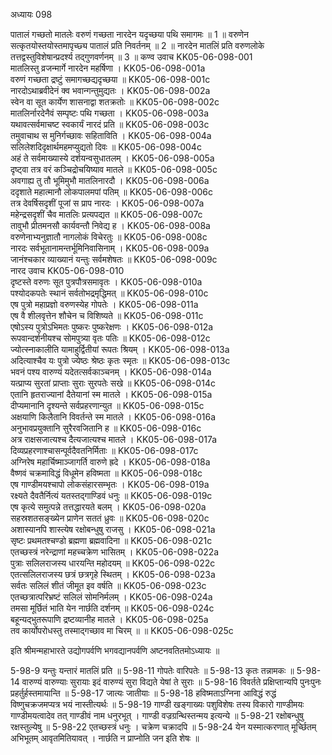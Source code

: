 अध्यायः 098

पातालं गच्छतो मातलेः वरुणं गच्छता नारदेन यदृच्छया पथि समागमः ॥ 1 ॥ वरुणेन सत्कृतयोस्तयोस्तमापृच्छ्य पातालं प्रति निवर्तनम् ॥ 2 ॥ नारदेन मातलिं प्रति वरुणलोके तत्तद्वस्तुविशेषान्प्रदर्श्य तद्गुणवर्णनम् ॥ 3 ॥
कण्व उवाच 	KK05-06-098-001  
मातलिस्तु व्रजन्मार्गे नारदेन महर्षिणा ।	KK05-06-098-001a  
वरुणं गच्छता द्रष्टुं समागच्छद्यदृच्छया ॥	KK05-06-098-001c  
नारदोऽथाब्रवीदेनं क्व भवान्गन्तुमुद्यतः ।	KK05-06-098-002a  
स्वेन वा सूत कार्येण शासनाद्वा शतक्रतोः ॥	KK05-06-098-002c  
मातलिर्नारदेनैवं सम्पृष्टः पथि गच्छता ।	KK05-06-098-003a  
यथावत्सर्वमाचष्ट स्वकार्यं नारदं प्रति ॥	KK05-06-098-003c  
तमुवाचाथ स मुनिर्गच्छावः सहिताविति ।	KK05-06-098-004a  
सलिलेशदिदृक्षार्थमहमप्युद्यतो दिवः ॥	KK05-06-098-004c  
अहं ते सर्वमाख्यास्ये दर्शयन्वसुधातलम् ।	KK05-06-098-005a  
दृष्ट्वा तत्र वरं कञ्चिद्रोचयिष्याव मातले ॥	KK05-06-098-005c  
अवगाह्य तु तौ भूमिमुभौ मातलिनारदौ ।	KK05-06-098-006a  
ददृशाते महात्मानौ लोकपालमपां पतिम् ॥	KK05-06-098-006c  
तत्र देवर्षिसदृशीं पूजां स प्राप नारदः ।	KK05-06-098-007a  
महेन्द्रसदृशीं चैव मातलिः प्रत्यपद्यत ॥	KK05-06-098-007c  
तावुभौ प्रीतमनसौ कार्यवन्तौ निवेद्य ह ।	KK05-06-098-008a  
वरुणेनाभ्यनुज्ञातौ नागलोकं विचेरतुः ॥	KK05-06-098-008c  
नारदः सर्वभूतानामन्तर्भूमिनिवासिनाम् ।	KK05-06-098-009a  
जानंश्चकार व्याख्यानं यन्तुः सर्वमशेषतः ॥	KK05-06-098-009c  
नारद उवाच 	KK05-06-098-010  
दृष्टस्ते वरुणः सूत पुत्रपौत्रसमावृतः ।	KK05-06-098-010a  
पश्योदकपतेः स्थानं सर्वतोभद्रमृद्धिमत् ॥	KK05-06-098-010c  
एष पुत्रो महाप्रज्ञो वरुणस्येह गोपतेः ।	KK05-06-098-011a  
एष वै शीलवृत्तेन शौचेन च विशिष्यते ॥	KK05-06-098-011c  
एषोऽस्य पुत्रोऽभिमतः पुष्करः पुष्करेक्षणः ।	KK05-06-098-012a  
रूपवान्दर्शनीयश्च सोमपुत्र्या वृतः पतिः ॥	KK05-06-098-012c  
ज्योत्स्नाकालीति यामाहुर्द्वितीयां रूपतः श्रियम् ।	KK05-06-098-013a  
अदित्याश्चैव यः पुत्रो ज्येष्ठः श्रेष्ठः कृतः स्मृतः ॥	KK05-06-098-013c  
भवनं पश्य वारुण्यं यदेतत्सर्वकाञ्चनम् ।	KK05-06-098-014a  
यत्प्राप्य सुरतां प्राप्ताः सुराः सुरपतेः सखे ॥	KK05-06-098-014c  
एतानि हृतराज्यानां दैतेयानां स्म मातले ।	KK05-06-098-015a  
दीप्यमानानि दृश्यन्ते सर्वप्रहरणान्युत ॥	KK05-06-098-015c  
अक्षयाणि किलैतानि विवर्तन्ते स्म मातले ।	KK05-06-098-016a  
अनुभावप्रयुक्तानि सुरैरवजितानि ह ॥	KK05-06-098-016c  
अत्र राक्षसजात्यश्च दैत्यजात्यश्च मातले ।	KK05-06-098-017a  
दिव्यप्रहरणाश्चासन्पूर्वदैवतनिर्मिताः ॥	KK05-06-098-017c  
अग्निरेष महार्चिष्माञ्जागर्ति वारुणे ह्रदे ।	KK05-06-098-018a  
वैष्णवं चक्रमाविद्धं विधूमेन हविष्मता ॥	KK05-06-098-018c  
एष गाण्डीमयश्चापो लोकसंहारसम्भृतः ।	KK05-06-098-019a  
रक्ष्यते दैवतैर्नित्यं यतस्तद्गाण्डिवं धनुः ॥	KK05-06-098-019c  
एष कृत्ये समुत्पन्ने तत्तद्धारयते बलम् ।	KK05-06-098-020a  
सहस्रशतसङ्ख्येन प्राणेन सततं ध्रुवः ॥	KK05-06-098-020c  
अशास्यानपि शास्त्येष रक्षोबन्धुषु राजसु ।	KK05-06-098-021a  
सृष्टः प्रथमतश्चण्डो ब्रह्मणा ब्रह्मवादिना ॥	KK05-06-098-021c  
एतच्छस्त्रं नरेन्द्राणां महच्चक्रेण भासितम् ।	KK05-06-098-022a  
पुत्राः सलिलराजस्य धारयन्ति महोदयम् ॥	KK05-06-098-022c  
एतत्सलिलराजस्य छत्रं छत्रगृहे स्थितम् ।	KK05-06-098-023a  
सर्वतः सलिलं शीतं जीमूत इव वर्षति ॥	KK05-06-098-023c  
एतच्छत्रात्परिभ्रष्टं सलिलं सोमनिर्मलम् ।	KK05-06-098-024a  
तमसा मूर्छितं भाति येन नार्छति दर्शनम् ॥	KK05-06-098-024c  
बहून्यद्भुतरूपाणि द्रष्टव्यानीह मातले ।	KK05-06-098-025a  
तव कार्योपरोधस्तु तस्माद्गच्छाव मा चिरम् ॥ ॥	KK05-06-098-025c  

इति श्रीमन्महाभारते उद्योगपर्वणि भगवद्यानपर्वणि अष्टनवतितमोऽध्यायः ॥

5-98-9 यन्तुः यन्तारं मातलिं प्रति ॥ 5-98-11 गोपतेः वारिपतेः ॥ 5-98-13 कृतः तन्नामकः ॥ 5-98-14 वारुण्यं वारुण्याः सुरायाः इदं वारुण्यं सुरा विद्यते येषां ते सुराः ॥ 5-98-16 विवर्तते प्रक्षिप्तान्यपि पुनःपुनः प्रहर्तुर्हस्तमायान्ति ॥ 5-98-17 जात्यः जातीयाः ॥ 5-98-18 हविष्मताऽग्निना आविद्धं रुद्धं विष्णुचक्रजमप्यत्र भयं नास्तीत्यर्थः ॥ 5-98-19 गाण्डी खङ्गाख्यः पशुविशेषः तस्य विकारो गाण्डीमयः गाण्डीमयत्वादेव तत् गाण्डीवं नाम धनुरभूत् । गाण्डी वज्रग्रन्थिस्तन्मय इत्यन्ये ॥ 5-98-21 रक्षोबन्धुषु रक्षस्तुल्येषु ॥ 5-98-22 एतच्छस्त्रं धनुः । चक्रेण चक्रादपि ॥ 5-98-24 येन यस्मात्करणात् मूर्च्छितम् अभिभूतम् आवृतमितियावत् । नार्छति न प्राप्नोति जन इति शेषः ॥
